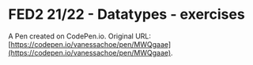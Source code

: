 # FED2 21/22 - Datatypes - exercises

A Pen created on CodePen.io. Original URL: [https://codepen.io/vanessachoe/pen/MWQgaae](https://codepen.io/vanessachoe/pen/MWQgaae).


